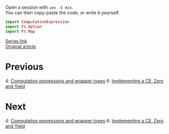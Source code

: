 Open a session with `iex -S mix`.  
You can then copy-paste the code, or write it yourself.  

```elixir
import ComputationExpression
import Fs.Option
import Fs.Map
```

[Series link](README.md)  
[Original article](https://fsharpforfunandprofit.com/posts/computation-expressions-wrapper-types-part2/)

# Previous

4: [Computation expressions and wrapper types](04-computation-expressions-and-wrapper-types.md)
6: [Implementing a CE: Zero and Yield](06-implementing-a-ce-zero-and-yield.md)

# Next

4: [Computation expressions and wrapper types](04-computation-expressions-and-wrapper-types.md)
6: [Implementing a CE: Zero and Yield](06-implementing-a-ce-zero-and-yield.md)
